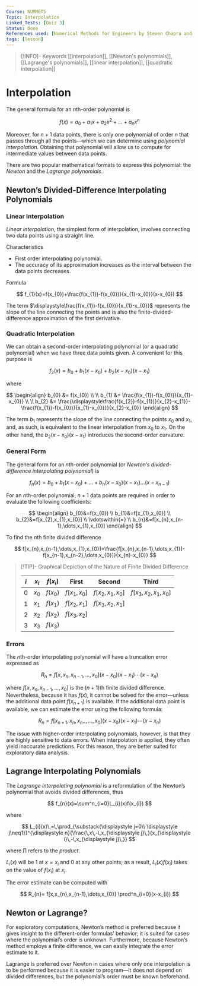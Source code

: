 ```yaml
---
Course: NUMMETS
Topic: Interpolation
Linked_Tests: [Quiz 3]
Status: Done
References used: [Numerical Methods for Engineers by Steven Chapra and Raymond Canale (Chapter 18)]
tags: [lesson]
---
```


> [!INFO]- Keywords
> [[interpolation]], [[Newton's polynomials]], [[Lagrange's polynomials]], [[linear interpolation]], [[quadratic interpolation]]

# Interpolation

The general formula for an $n$th-order polynomial is

$$
f(x)=a_{0}+a_{1}x+a_{2}x^2+\dots+a_{n}x^n
$$

Moreover, for $n+1$ data points, there is only one polynomial of order $n$ that passes through all the points—which we can determine using *polynomial interpolation*. Obtaining that polynomial will allow us to compute for intermediate values between data points.

There are two popular mathematical formats to express this polynomial: the *Newton* and the *Lagrange polynomials*.

## Newton’s Divided-Difference Interpolating Polynomials

### Linear Interpolation

*Linear interpolation*, the simplest form of interpolation, involves connecting two data points using a straight line.

Characteristics

- First order interpolating polynomial.
- The accuracy of its approximation increases as the interval between the data points decreases.

Formula

$$
f_{1}(x)=f(x_{0})+\frac{f(x_{1})-f(x_{0})}{x_{1}-x_{0}}(x-x_{0})
$$

The term $\displaystyle\frac{f(x_{1})-f(x_{0})}{x_{1}-x_{0}}$ represents the slope of the line connecting the points and is also the finite-divided-difference approximation of the first derivative.

### Quadratic Interpolation

We can obtain a second-order interpolating polynomial (or a quadratic polynomial) when we have three data points given. A convenient for this purpose is

$$
f_{2}(x)=b_{0}+b_{1}(x-x_{0})+b_{2}(x-x_{0})(x-x_{1})
$$

where

$$
\begin{align}
b_{0} &= f(x_{0}) \\ \\
b_{1} &= \frac{f(x_{1})-f(x_{0})}{x_{1}-x_{0}} \\ \\
b_{2} &= \frac{\displaystyle\frac{f(x_{2})-f(x_{1})}{x_{2}-x_{1}}-\frac{f(x_{1})-f(x_{0})}{x_{1}-x_{0}}}{x_{2}-x_{0}}
\end{align}
$$

The term $b_{1}$ represents the slope of the line connecting the points $x_{0}$ and $x_{1}$, and, as such, is equivalent to the linear interpolation from $x_{0}$ to $x_{1}$. On the other hand, the $b_{2}(x-x_{0})(x-x_{1})$ introduces the second-order curvature.

### General Form

The general form for an $n$th-order polynomial (or *Newton’s divided-difference interpolating polynomial*) is

$$
f_{n}(x)=b_{0}+b_{1}(x-x_{0})+\dots+b_{n}(x-x_{0})(x-x_{1})\dots(x-x_{n-1})
$$

For an $n$th-order polynomial, $n+1$ data points are required in order to evaluate the following coefficients:

$$
\begin{align}
b_{0}&=f(x_{0}) \\
b_{1}&=f[x_{1},x_{0}] \\
b_{2}&=f[x_{2},x_{1},x_{0}] \\
\vdotswithin{=} \\
b_{n}&=f[x_{n},x_{n-1},\dots,x_{1},x_{0}]
\end{align}
$$

To find the $n$th finite divided difference

$$
f[x_{n},x_{n-1},\dots,x_{1},x_{0}]=\frac{f[x_{n},x_{n-1},\dots,x_{1}]-f[x_{n-1},x_{n-2},\dots,x_{0}]}{x_{n}-x_{0}}
$$

> [!TIP]- Graphical Depiction of the Nature of Finite Divided Difference
>
> | $i$ | $x_{i}$ | $f(x_{i})$ | First            | Second                 | Third                        |
> | --- | ------- | ---------- | ---------------- | ---------------------- | ---------------------------- |
> | $0$ | $x_{0}$ | $f(x_{0})$ | $f[x_{1},x_{0}]$ | $f[x_{2},x_{1},x_{0}]$ | $f[x_{3},x_{2},x_{1},x_{0}]$ |
> | $1$ | $x_{1}$ | $f(x_{1})$ | $f[x_{2},x_{1}]$ | $f[x_{3},x_{2},x_{1}]$ |                              |
> | $2$ | $x_{2}$ | $f(x_{2})$ | $f[x_{3},x_{2}]$ |                        |                              |
> | $3$ | $x_{3}$ | $f(x_{3})$ |                  |                        |                              |

### Errors

The $n$th-order interpolating polynomial will have a truncation error expressed as

$$
R_{n}=f[x,x_{n},x_{n-1},\ldots,x_{0}](x-x_{0})(x-x_{1})\cdots(x-x_{n})
$$

where $f[x,x_{n},x_{n-1},\ldots,x_{0}]$ is the $(n+1)$th finite divided difference. Nevertheless, because it has $f(x)$, it cannot be solved for the error—unless the additional data point $f(x_{n+1})$ is available. If the additional data point is available, we can estimate the error using the following formula:

$$
R_{n}=f[x_{n+1},x_{n},x_{n-},\ldots,x_{0}](x-x_{0})(x-x_{1})\cdots(x-x_{n})
$$

The issue with higher-order interpolating polynomials, however, is that they are highly sensitive to data errors. When interpolation is applied, they often yield inaccurate predictions. For this reason, they are better suited for exploratory data analysis.

## Lagrange Interpolating Polynomials

The *Lagrange interpolating polynomial* is a reformulation of the Newton’s polynomial that avoids divided differences, thus

$$
f_{n}(x)=\sum^n_{i=0}L_{i}(x)f(x_{i})
$$

where

$$
L_{i}(x)\,=\,\prod_{\substack{\displaystyle j=0\\ \displaystyle j\neq1}}^{\displaystyle n}{\frac{\,x\,-\,x_{\displaystyle j}\,}{x_{\displaystyle i}\,-\,x_{\displaystyle j}\,}}
$$

where $\prod$ refers to the *product*.

$L_{i}(x)$ will be $1$ at $x=x_{i}$ and $0$ at any other points; as a result, $L_{i}(x)f(x_{i})$ takes on the value of $f(x_{i})$ at $x_{i}$.

The error estimate can be computed with

$$
R_{n}= f[x,x_{n},x_{n-1},\dots,x_{0}] \prod^n_{i=0}(x-x_{i})
$$

## Newton or Lagrange?

For exploratory computations, Newton’s method is preferred because it gives insight to the different-order formulas’ behavior; it is suited for cases where the polynomial’s order is unknown. Furthermore, because Newton’s method employs a finite difference, we can easily integrate the error estimate to it.

Lagrange is preferred over Newton in cases where only one interpolation is to be performed because it is easier to program—it does not depend on divided differences, but the polynomial’s order must be known beforehand.

